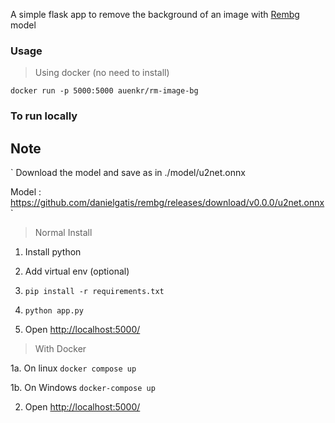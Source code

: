 A simple flask app to remove the background of an image with [Rembg](https://github.com/danielgatis/rembg) model

### Usage

> Using docker (no need to install)

`docker run -p 5000:5000 auenkr/rm-image-bg`

### To run locally

## Note
`
Download the model and save as in ./model/u2net.onnx

Model : https://github.com/danielgatis/rembg/releases/download/v0.0.0/u2net.onnx
`

> Normal Install

1. Install python

2. Add virtual env (optional)

3. `pip install -r requirements.txt`

4. `python app.py`

5. Open [http://localhost:5000/](http://localhost:5000/)

> With Docker

1a. On linux `docker compose up`

1b. On Windows `docker-compose up`

2. Open [http://localhost:5000/](http://localhost:5000/)